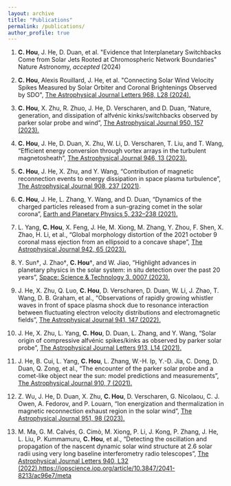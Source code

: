 ```yaml
---
layout: archive
title: "Publications"
permalink: /publications/
author_profile: true
---
```

1. __C. Hou__, J. He, D. Duan, et al. "Evidence that Interplanetary Switchbacks Come from Solar Jets Rooted at Chromospheric Network Boundaries" Nature Astronomy, _accepted_ (2024)

2. __C. Hou__, Alexis Rouillard, J. He, et al. "Connecting Solar Wind Velocity Spikes Measured by Solar Orbiter and Coronal Brightenings Observed by SDO", [The Astrophysical Journal
Letters 968, L28 (2024).](https://iopscience.iop.org/article/10.3847/2041-8213/ad4eda)

3. __C. Hou__, X. Zhu, R. Zhuo, J. He, D. Verscharen, and D. Duan, “Nature, generation, and dissipation of alfvénic kinks/switchbacks observed by parker solar probe and wind”, [The Astrophysical Journal 950, 157 (2023).](https://iopscience.iop.org/article/10.3847/1538-4357/accf94/meta)

4. __C. Hou__, J. He, D. Duan, X. Zhu, W. Li, D. Verscharen, T. Liu, and T. Wang, “Efficient energy conversion through vortex arrays in the turbulent magnetosheath”, [The Astrophysical Journal 946, 13 (2023).](https://iopscience.iop.org/article/10.3847/1538-4357/acb927/meta)

5. __C. Hou__, J. He, X. Zhu, and Y. Wang, “Contribution of magnetic reconnection events to energy dissipation in space plasma turbulence”, [The Astrophysical Journal 908, 237 (2021)](https://iopscience.iop.org/article/10.3847/1538-4357/abd6f3/meta).

6. __C. Hou__, J. He, L. Zhang, Y. Wang, and D. Duan, “Dynamics of the charged particles released from a sun-grazing comet in the solar corona”, [Earth and Planetary Physics 5, 232–238 (2021).](https://agupubs.onlinelibrary.wiley.com/doi/full/10.26464/epp2021023) 

7. L. Yang, __C. Hou__, X. Feng, J. He, M. Xiong, M. Zhang, Y. Zhou, F. Shen, X. Zhao, H. Li, et al., “Global morphology distortion of the 2021 october 9 coronal mass ejection from an ellipsoid to a concave shape”, [The Astrophysical Journal 942, 65 (2023).](https://iopscience.iop.org/article/10.3847/1538-4357/aca52d/meta) 

8. Y. Sun†, J. Zhao†, __C. Hou__†, and W. Jiao, “Highlight advances in planetary physics in the solar system: in situ detection over the past 20 years”, [Space: Science & Technology 3, 0007 (2023). ](https://spj.science.org/doi/full/10.34133/space.0007)

9. J. He, X. Zhu, Q. Luo, __C. Hou__, D. Verscharen, D. Duan, W. Li, J. Zhao, T. Wang, D. B. Graham, et al., “Observations of rapidly growing whistler waves in front of space plasma shock due to resonance interaction between fluctuating electron velocity distributions and electromagnetic fields”, [The Astrophysical Journal 941, 147 (2022). 
](https://iopscience.iop.org/article/10.3847/1538-4357/ac9ea9/meta)

10. J. He, X. Zhu, L. Yang, __C. Hou__, D. Duan, L. Zhang, and Y. Wang, “Solar origin of compressive alfvénic spikes/kinks as observed by parker solar probe”, [The Astrophysical Journal Letters 913, L14 (2021).
](https://iopscience.iop.org/article/10.3847/2041-8213/abf83d/meta)

11. J. He, B. Cui, L. Yang, __C. Hou__, L. Zhang, W.-H. Ip, Y.-D. Jia, C. Dong, D. Duan, Q. Zong, et al., “The encounter of the parker solar probe and a comet-like object near the sun: model predictions and measurements”, [The Astrophysical Journal 910, 7 (2021).](https://iopscience.iop.org/article/10.3847/1538-4357/abdf4a/meta) 

12. Z. Wu, J. He, D. Duan, X. Zhu, __C. Hou__, D. Verscharen, G. Nicolaou, C. J. Owen, A. Fedorov, and P. Louarn, “Ion energization and thermalization in magnetic reconnection exhaust region in the solar wind”, [The Astrophysical Journal 951, 98 (2023).](https://iopscience.iop.org/article/10.3847/1538-4357/accf9b/meta)

13. M. Ma, G. M. Calvés, G. Cimò, M. Xiong, P. Li, J. Kong, P. Zhang, J. He, L. Liu, P. Kummamuru, __C. Hou__, et al., “Detecting the oscillation and propagation of the nascent dynamic solar wind structure at 2.6 solar radii using very long baseline interferometry radio telescopes”, [The Astrophysical Journal Letters 940, L32 (2022).](https://iopscience.iop.org/article/10.3847/2041-8213/ac96e7/meta)https://iopscience.iop.org/article/10.3847/2041-8213/ac96e7/meta
